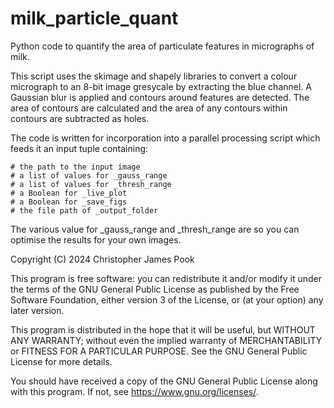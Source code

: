 # milk_particle_quant
Python code to quantify the area of particulate features in micrographs of milk.

This script uses the skimage and shapely libraries to convert a colour micrograph to an 8-bit image gresycale by extracting the blue channel. A Gaussian blur is applied and contours around features are detected. The area of contours are calculated and the area of any contours within contours are subtracted as holes. 

The code is written for incorporation into a parallel processing script which feeds it an input tuple containing:

    # the path to the input image
    # a list of values for _gauss_range
    # a list of values for _thresh_range
    # a Boolean for _live_plot
    # a Boolean for _save_figs
    # the file path of _output_folder
    

The various value for _gauss_range and _thresh_range are so you can optimise the results for your own images. 


Copyright (C) 2024  Christopher James Pook

This program is free software: you can redistribute it and/or modify
it under the terms of the GNU General Public License as published by
the Free Software Foundation, either version 3 of the License, or
(at your option) any later version.

This program is distributed in the hope that it will be useful,
but WITHOUT ANY WARRANTY; without even the implied warranty of
MERCHANTABILITY or FITNESS FOR A PARTICULAR PURPOSE.  See the
GNU General Public License for more details.

You should have received a copy of the GNU General Public License
along with this program.  If not, see <https://www.gnu.org/licenses/>.
